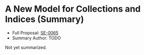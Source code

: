 # A New Model for Collections and Indices (Summary)

* Full Proposal: [SE-0065](https://github.com/apple/swift-evolution/blob/main/proposals/0065-collections-move-indices.md)
* Summary Author: TODO

Not yet summarized.
